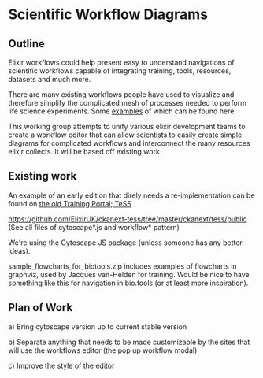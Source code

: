 # Scientific Workflow Diagrams

## Outline
Elixir workflows could help present easy to understand navigations of scientific workflows capable of integrating training, tools, resources, datasets and much more.

There are many existing workflows people have used to visualize and therefore simplify the complicated mesh of processes needed to perform life science experiments. Some [examples](/examples.md) of which can be found here.

This working group attempts to unify various elixir development teams to create a workflow editor that can allow scientists to easily create simple diagrams for complicated workflows and interconnect the many resources elixir collects. It will be based off existing work

## Existing work
An example of an early edition that direly needs a re-implementation can be found on [the old Training Portal; TeSS](http://tess-old.elixir-uk.org) 

https://github.com/ElixirUK/ckanext-tess/tree/master/ckanext/tess/public
(See all files of cytoscape\*.js and workflow\* pattern)

We're using the Cytoscape JS package (unless someone has any better ideas).

sample_flowcharts_for_biotools.zip includes examples of flowcharts in graphviz, used by Jacques van-Helden for training.  Would be nice to have something like this for navigation in bio.tools (or at least more inspiration).

## Plan of Work 

a) Bring cytoscape version up to current stable version

b) Separate anything that needs to be made customizable by the sites that will use the workflows editor (the pop up workflow modal)

c) Improve the style of the editor
